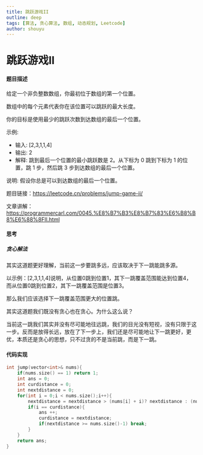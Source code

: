```yaml
---
title: 跳跃游戏II
outline: deep
tags: [算法, 贪心算法, 数组, 动态规划, Leetcode]
author: shouyu
---
```


# 跳跃游戏II

#### 题目描述

给定一个非负整数数组，你最初位于数组的第一个位置。

数组中的每个元素代表你在该位置可以跳跃的最大长度。

你的目标是使用最少的跳跃次数到达数组的最后一个位置。

示例:

- 输入: [2,3,1,1,4]
- 输出: 2
- 解释: 跳到最后一个位置的最小跳跃数是 2。从下标为 0 跳到下标为 1 的位置，跳  1 步，然后跳  3 步到达数组的最后一个位置。

说明: 假设你总是可以到达数组的最后一个位置。

题目链接：https://leetcode.cn/problems/jump-game-ii/

文章讲解：https://programmercarl.com/0045.%E8%B7%B3%E8%B7%83%E6%B8%B8%E6%88%8FII.html

#### 思考

##### 贪心解法

其实这道题更好理解，当前这一步要跳多远，应该取决于下一跳能跳多源。

以示例：[2,3,1,1,4]说明，从位置0跳到位置1，其下一跳覆盖范围能达到位置4，而从位置0跳到位置2，其下一跳覆盖范围是位置3。

那么我们应该选择下一跳覆盖范围更大的位置跳。

其实这道题我们既没有贪心也在贪心。为什么这么说？

当前这一跳我们其实并没有尽可能地往远跳，我们的目光没有短视，没有只限于这一步。反而是放得长远，放在了下一步上，我们还是尽可能地让下一跳更好，更优，本质还是贪心的思想，只不过贪的不是当前跳，而是下一跳。



#### 代码实现

```C++
int jump(vector<int>& nums){
    if(nums.size() == 1) return 1;
    int ans = 0;
    int curdistance = 0;
    int nextdistance = 0;
    for(int i = 0;i < nums.size();i++){
        nextdistance = nextdistance > (nums[i] + i)? nextdistance : (nums[i] + i);
        if(i == curdistance){
            ans ++;
            curdistance = nextdistance;
            if(nextdistance >= nums.size()-1) break;
        }
    }
    return ans;
}
```

